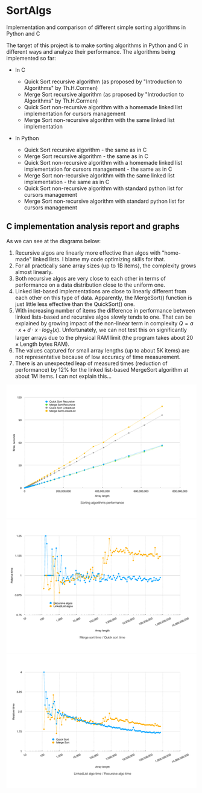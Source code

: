 # SortAlgs
Implementation and comparison of different simple sorting algorithms in Python and C 

The target of this project is to make sorting algorithms in Python and C in different ways and analyze their performance. The algorithms being implemented so far:
* In C
  - Quick Sort recursive algorithm (as proposed by "Introduction to Algorithms" by Th.H.Cormen)
  - Merge Sort recursive algorithm (as proposed by "Introduction to Algorithms" by Th.H.Cormen)
  - Quick Sort non-recursive algorithm with a homemade linked list implementation for cursors management
  - Merge Sort non-recursive algorithm with the same linked list implementation
 
* In Python
  - Quick Sort recursive algorithm - the same as in C
  - Merge Sort recursive algorithm - the same as in C
  - Quick Sort non-recursive algorithm with a homemade linked list implementation for cursors management - the same as in C
  - Merge Sort non-recursive algorithm with the same linked list implementation - the same as in C
  - Quick Sort non-recursive algorithm with standard python list for cursors management
  - Merge Sort non-recursive algorithm with standard python list for cursors management
 
    

## C implementation analysis report and graphs

As we can see at the diagrams below:
1. Recursive algos are linearly more effective than algos with "home-made" linked lists. I blame my code optimizing skills for that.
2. For all practically sane array sizes (up to 1B items), the complexity grows almost linearly.
3. Both recursive algos are very close to each other in terms of performance on a data distribution close to the uniform one. 
4. Linked list-based implementations are close to linearly different from each other on this type of data. Apparently, the MergeSort() function is just little less effective than the QuickSort() one.
5. With increasing number of items the difference in performance between linked lists-based and recursive algos slowly tends to one. That can be explained by growing impact of the non-linear term in complexity
$Q = a\cdot x + d\cdot x\cdot log_2(x)$. Unfortunately, we can not test this on significantly larger arrays due to the physical RAM limit (the program takes about $20\times \text{Length}$ bytes RAM).
7. The values captured for small array lengths (up to about 5K items) are not representative because of low accuracy of time measurement. 
8. There is an unexpected leap of measured times (reduction of performance) by 12% for the linked list-based MergeSort algorithm at about 1M items. I can not explain this...

![graph1](https://raw.githubusercontent.com/irenemizus/SortAlgs/master/c/report/log.i9-10900K.macos/graph1.svg)
![graph2](https://raw.githubusercontent.com/irenemizus/SortAlgs/master/c/report/log.i9-10900K.macos/graph2.svg)
![graph3](https://raw.githubusercontent.com/irenemizus/SortAlgs/master/c/report/log.i9-10900K.macos/graph3.svg)
